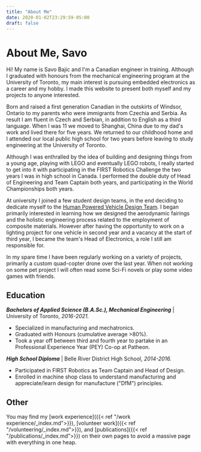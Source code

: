 ```yaml
---
title: "About Me"
date: 2020-01-02T23:29:59-05:00
draft: false
---
```

# About Me, Savo

Hi! My name is Savo Bajic and I'm a Canadian engineer in training. Although I graduated with honours from the mechanical 
engineering program at the University of Toronto, my main interest is pursuing embedded electronics as a career and my hobby.
 I made this website to present both myself and my projects to anyone interested.

Born and raised a first generation Canadian in the outskirts of Windsor, Ontario to my parents who were immigrants from Czechia 
and Serbia. As result I am fluent in Czech and Serbian, in addition to English as a third language. When I was 11 we moved to
Shanghai, China due to my dad's work and lived there for five years. We returned to our childhood home and I attended our local
public high school for two years before leaving to study engineering at the University of Toronto.

Although I was enthralled by the idea of building and designing things from a young age, playing with LEGO and eventually LEGO
robots, I really started to get into it with participating in the FIRST Robotics Challenge the two years I was in high school in
Canada. I performed the double duty of Head of Engineering and Team Captain both years, and participating in the World
Championships both years.

At university I joined a few student design teams, in the end deciding to dedicate myself to the
[Human Powered Vehicle Design Team](https://hpvdt.skule.ca/). I began primarily interested in learning how we designed
the aerodynamic fairings and the holistic engineering process related to the employment of composite materials. However after
having the opportunity to work on a lighting project for one vehicle in second year and a vacancy at the start of third year,
I became the team's Head of Electronics, a role I still am responsible for.

In my spare time I have been regularly working on a variety of projects, primarily a custom quad-copter drone over
the last year. When not working on some pet project I will often read some Sci-Fi novels or play some video games with friends.

## Education

***Bachelors of Applied Science (B.A.Sc.), Mechanical Engineering*** | University of Toronto, *2016-2021.*
- Specialized in manufacturing and mechatronics.
- Graduated with Honours (cumulative average >80%).
- Took a year off between third and fourth year to partake in an Professional Experience Year (PEY) Co-op at Patheon.

***High School Diploma*** | Belle River District High School, *2014-2016.*
- Participated in FIRST Robotics as Team Captain and Head of Design.
- Enrolled in machine shop class to understand manufacturing and appreciate/learn design for manufacture ("DfM") principles.

## Other

You may find my [work experience]({{< ref "/work experience/_index.md">}}), [volunteer work]({{< ref "/volunteering/_index.md">}}), and [publications]({{< ref "/publications/_index.md">}}) on
their own pages to avoid a massive page with everything in one heap.
